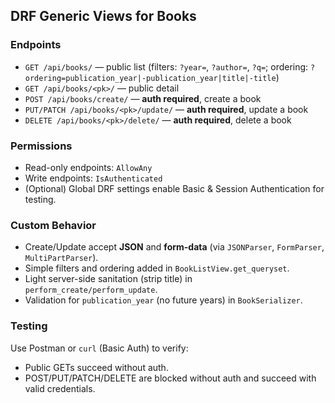 ## DRF Generic Views for Books

### Endpoints
- `GET /api/books/` — public list (filters: `?year=`, `?author=`, `?q=`; ordering: `?ordering=publication_year|-publication_year|title|-title`)
- `GET /api/books/<pk>/` — public detail
- `POST /api/books/create/` — **auth required**, create a book
- `PUT/PATCH /api/books/<pk>/update/` — **auth required**, update a book
- `DELETE /api/books/<pk>/delete/` — **auth required**, delete a book

### Permissions
- Read-only endpoints: `AllowAny`
- Write endpoints: `IsAuthenticated`
- (Optional) Global DRF settings enable Basic & Session Authentication for testing.

### Custom Behavior
- Create/Update accept **JSON** and **form-data** (via `JSONParser`, `FormParser`, `MultiPartParser`).
- Simple filters and ordering added in `BookListView.get_queryset`.
- Light server-side sanitation (strip title) in `perform_create/perform_update`.
- Validation for `publication_year` (no future years) in `BookSerializer`.

### Testing
Use Postman or `curl` (Basic Auth) to verify:
- Public GETs succeed without auth.
- POST/PUT/PATCH/DELETE are blocked without auth and succeed with valid credentials.
